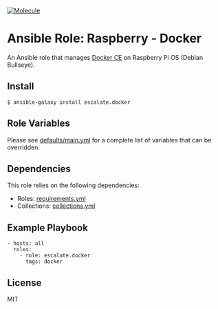 [![Molecule](https://github.com/escalate/ansible-raspberry-docker/actions/workflows/molecule.yml/badge.svg?branch=master&event=push)](https://github.com/escalate/ansible-raspberry-docker/actions/workflows/molecule.yml)

# Ansible Role: Raspberry - Docker

An Ansible role that manages [Docker CE](https://www.docker.com) on Raspberry Pi OS (Debian Bullseye).

## Install

```
$ ansible-galaxy install escalate.docker
```

## Role Variables

Please see [defaults/main.yml](https://github.com/escalate/ansible-raspberry-docker/blob/master/defaults/main.yml) for a complete list of variables that can be overridden.

## Dependencies

This role relies on the following dependencies:

* Roles: [requirements.yml](https://github.com/escalate/ansible-raspberry-docker/blob/master/requirements.yml)
* Collections: [collections.yml](https://github.com/escalate/ansible-raspberry-docker/blob/master/collections.yml)

## Example Playbook

```
- hosts: all
  roles:
    - role: escalate.docker
      tags: docker
```

## License

MIT
